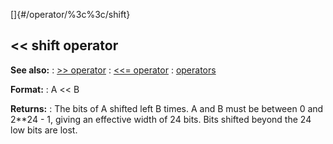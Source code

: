 []{#/operator/%3c%3c/shift}
  ## \<\< shift operator
  **See also:**
  :   [\>\> operator](ref/operator/%3e%3e)
  :   [\<\<= operator](ref/operator/%3c%3c=)
  :   [operators](ref/operator)
  <!-- -->
  **Format:**
  :   A \<\< B
  <!-- -->
  **Returns:**
  :   The bits of A shifted left B times.
  A and B must be between 0 and 2\*\*24 - 1, giving an effective width of
  24 bits.
  Bits shifted beyond the 24 low bits are lost.
